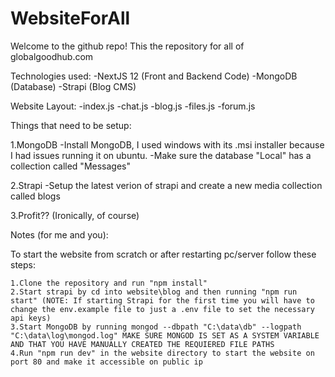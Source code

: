 # WebsiteForAll

Welcome to the github repo! This the repository for all of globalgoodhub.com 

Technologies used:
-NextJS 12 (Front and Backend Code)
-MongoDB (Database)
-Strapi (Blog CMS)

Website Layout:
-index.js
  -chat.js 
  -blog.js
  -files.js
  -forum.js 
  
Things that need to be setup:

  1.MongoDB
      -Install MongoDB, I used windows with its .msi installer because I had issues running it on ubuntu.
      -Make sure the database "Local" has a collection called "Messages"
  
  2.Strapi
      -Setup the latest verion of strapi and create a new media collection called blogs
      
  3.Profit?? (Ironically, of course)

Notes (for me and you):

To start the website from scratch or after restarting pc/server follow these steps:

    1.Clone the repository and run "npm install"
    2.Start strapi by cd into website\blog and then running "npm run start" (NOTE: If starting Strapi for the first time you will have to change the env.example file to just a .env file to set the necessary api keys)
    3.Start MongoDB by running mongod --dbpath "C:\data\db" --logpath "C:\data\log\mongod.log" MAKE SURE MONGOD IS SET AS A SYSTEM VARIABLE AND THAT YOU HAVE MANUALLY CREATED THE REQUIERED FILE PATHS
    4.Run "npm run dev" in the website directory to start the website on port 80 and make it accessible on public ip
      
